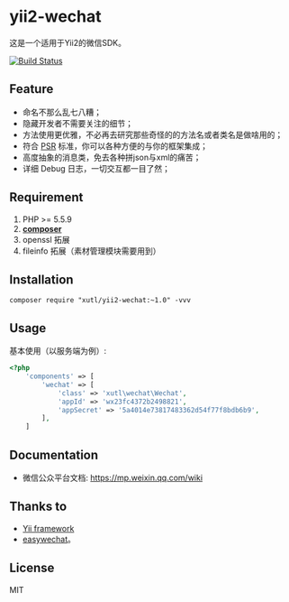 # yii2-wechat

这是一个适用于Yii2的微信SDK。

[![Build Status](https://travis-ci.org/xutl/yii2-wechat.svg?branch=master)](https://travis-ci.org/xutl/yii2-wechat)

## Feature

 - 命名不那么乱七八糟；
 - 隐藏开发者不需要关注的细节；
 - 方法使用更优雅，不必再去研究那些奇怪的的方法名或者类名是做啥用的；
 - 符合 [PSR](https://github.com/php-fig/fig-standards) 标准，你可以各种方便的与你的框架集成；
 - 高度抽象的消息类，免去各种拼json与xml的痛苦；
 - 详细 Debug 日志，一切交互都一目了然；

## Requirement

1. PHP >= 5.5.9
2. **[composer](https://getcomposer.org/)**
3. openssl 拓展
4. fileinfo 拓展（素材管理模块需要用到）

## Installation

```shell
composer require "xutl/yii2-wechat:~1.0" -vvv
```

## Usage

基本使用（以服务端为例）:

```php
<?php
    'components' => [
        'wechat' => [
            'class' => 'xutl\wechat\Wechat',
            'appId' => 'wx23fc4372b2498821',
            'appSecret' => '5a4014e73817483362d54f77f8bdb6b9',
        ],
    ]
```


## Documentation

- 微信公众平台文档: https://mp.weixin.qq.com/wiki

## Thanks to

* [Yii framework](https://github.com/yiisoft/yii2)
* [easywechat](https://github.com/overtrue/wechat)。

## License

MIT
